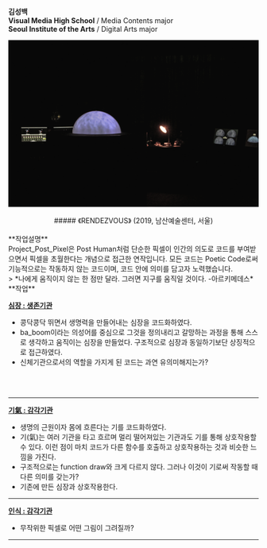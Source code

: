 **김성백**<br>
 **Visual Media High School** / Media Contents major <br>
 **Seoul Institute of the Arts** / Digital Arts major

![image](./planet_img.jpg/)
<center>##### 《RENDEZVOUS》 (2019, 남산예술센터, 서울)</center>

<br>
 **작업설명** <br>
 Project_Post_Pixel은 Post Human처럼 단순한 픽셀이 인간의 의도로 코드를 부여받으면서 픽셀을 초월한다는 개념으로 접근한 연작입니다.
 모든 코드는 Poetic Code로써 기능적으로는 작동하지 않는 코드이며, 코드 안에 의미를 담고자 노력했습니다.
 <br>
 > *나에게 움직이지 않는 한 점만 달라. 그러면 지구를 움직일 것이다. -아르키메데스*

<br>
 **작업**

**[심장 : 생존기관](./PPP_Heart/)**
 * 콩닥콩닥 뛰면서 생명력을 만들어내는 심장을 코드화하였다.
 * ba_boom이라는 의성어를 중심으로 그것을 정의내리고 갈망하는 과정을 통해 스스로 생각하고 움직이는 심장을 만들었다. 구조적으로 심장과 동일하기보단 상징적으로 접근하였다.
 * 신체기관으로서의 역할을 가지게 된 코드는 과연 유의미해지는가?
 <br>
 <br>

 ---
**[기氣 : 감각기관](./PPP_Ki/)**
 * 생명의 근원이자 몸에 흐른다는 기를 코드화하였다.
 * 기(氣)는 여러 기관을 타고 흐르며 멀리 떨어져있는 기관과도 기를 통해 상호작용할 수 있다. 이런 점이 마치 코드가 다른 함수를 호출하고 상호작용하는 것과 비슷한 느낌을 가진다.
 * 구조적으로는 function draw와 크게 다르지 않다. 그러나 이것이 기로써 작동할 때 다른 의미를 갖는가?
 * 기존에 만든 심장과 상호작용한다.

 ---
**[인식 : 감각기관](./PPP_Perception/)**
 * 무작위한 픽셀로 어떤 그림이 그려질까?

 ---

<!--
 ## Work
  * [예시 작업](./example/)
  * 여러분의 작업을 p5 기반으로 만들고 링크를 걸 수 있습니다.
  * 다음처럼 이미지를 추가할 수도 있습니다.

  ![예시 이미지](./example_img.png) -->
